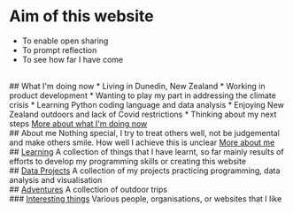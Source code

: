 # Aim of this website
* To enable open sharing
* To prompt reflection
* To see how far I have come
<br>
## What I'm doing now
* Living in Dunedin, New Zealand
* Working in product development
* Wanting to play my part in addressing the climate crisis
* Learning Python coding language and data analysis
* Enjoying New Zealand outdoors and lack of Covid restrictions
* Thinking about my next steps
<a href = "what-im-doing-now.html"> More about what I'm doing now</a>
<br>
## About me
Nothing special, I try to treat others well, not be judgemental and make others smile. How well I achieve this is unclear
<a href = "about-me.html"> More about me</a>
<br>
## <a href = "learning/learning.html"> Learning</a>
A collection of things that I have learnt, so far mainly results of efforts to develop my programming skills or creating this website
<br>	
## <a href = "data-projects/data-projects.html"> Data Projects</a>
A collection of my projects practicing programming, data analysis and visualisation
<br>
## <a href = "adventures/adventures.html"> Adventures</a>
A collection of outdoor trips
<br>	
### <a href = "interesting-things.html"> Interesting things</a>
Various people, organisations, or websites that I like